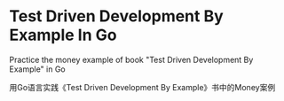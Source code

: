# Test Driven Development By Example In Go

Practice the money example of book "Test Driven Development By Example" in Go

用Go语言实践《Test Driven Development By Example》书中的Money案例